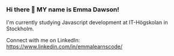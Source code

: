 ### Hi there 👋 MY name is Emma Dawson!

I'm currently studying Javascript development at IT-Högskolan in Stockholm.

Connect with me on LinkedIn: 
https://www.linkedin.com/in/emmalearnscode/
<!--
**emmalearnscode/emmalearnscode** is a ✨ _special_ ✨ repository because its `README.md` (this file) appears on your GitHub profile.

-->
